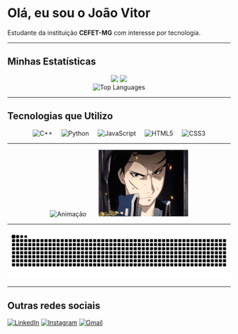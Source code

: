 # Olá, eu sou o João Vitor 

Estudante da instituição **CEFET-MG** com interesse por tecnologia.

---

## Minhas Estatísticas

<div align="center">  
  <img src="https://git-hub-streak-stats.vercel.app?user=joaovitor1-mg&theme=dracula&hide_border=true&locale=pt_BR" width="51%" />
  <img src="https://github-readme-stats.vercel.app/api?username=joaovitor1-mg&show_icons=true&theme=dracula&hide_border=true" width="48%" />
</div>
<div align="center">
  <img src="https://github-readme-stats.vercel.app/api/top-langs?username=joaovitor1-mg&locale=en&hide_title=false&layout=compact&langs_count=6&theme=dracula&hide_border=true" width="45%" alt="Top Languages" />
</div>

---

## Tecnologias que Utilizo

<p align="center">
  <img src="https://cdn.jsdelivr.net/gh/devicons/devicon/icons/cplusplus/cplusplus-original.svg" height="40" alt="C++" />
  <img width="12" />
  <img src="https://cdn.jsdelivr.net/gh/devicons/devicon/icons/python/python-original.svg" height="40" alt="Python" />
  <img width="12" />
  <img src="https://cdn.jsdelivr.net/gh/devicons/devicon/icons/javascript/javascript-original.svg" height="40" alt="JavaScript" />
  <img width="12" />
  <img src="https://cdn.jsdelivr.net/gh/devicons/devicon/icons/html5/html5-original.svg" height="40" alt="HTML5" />
  <img width="12" />
  <img src="https://cdn.jsdelivr.net/gh/devicons/devicon/icons/css3/css3-original.svg" height="40" alt="CSS3" />
</p>

---

<div align="center">
  <img height="150" width="40%" src="img/CuvtX9M.gif" alt="Animação" />
  <img width="20" />
  <img height="150" width="40%" src="img/a5c666510e2ea685c3a4af2f20ca86b2.gif" alt="Animação2" />
</div>

---
  
  <picture align="center">
    <source media="(prefers-color-scheme: dark  )" srcset="https://raw.githubusercontent.com/joaovitor1-mg/joaovitor1-mg/output/github-snake-dark.svg" />
    <source media="(prefers-color-scheme: light  )" srcset="https://raw.githubusercontent.com/joaovitor1-mg/joaovitor1-mg/output/github-snake.svg" />
    <img alt="Snake animation" src="https://raw.githubusercontent.com/joaovitor1-mg/joaovitor1-mg/output/github-snake.svg" />
  </picture>
</p>

---

## Outras redes sociais

[![LinkedIn](https://img.shields.io/badge/LinkedIn-0077B5?style=for-the-badge&logo=linkedin&logoColor=white )](www.linkedin.com/in/joão-vitor-martinelli-gomes)
[![Instagram](https://img.shields.io/badge/Instagram-E4405F?style=for-the-badge&logo=instagram&logoColor=white )](https://www.instagram.com/joaomartineelli/ )
[![Gmail](https://img.shields.io/badge/Gmail-D14836?style=for-the-badge&logo=gmail&logoColor=white)](https://mail.google.com/mail/?view=cm&fs=1&to=joaovitormrtgomes@gmail.com)
















































